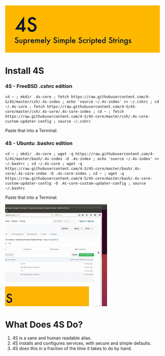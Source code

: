 ![](https://raw.githubusercontent.com/4-S/4S/master/_img/4s-wide.png)
# Install 4S

### 4S - FreeBSD .cshrc edition

```
cd ~ ; mkdir .4s-core ; fetch https://raw.githubusercontent.com/4-S/4S/master/csh/.4s-index ; echo 'source ~/.4s-index' >> ~/.cshrc ; cd ~/.4s-core ; fetch https://raw.githubusercontent.com/4-S/4S-core/master/csh/.4s-core/.4s-core-index ; cd ~ ; fetch https://raw.githubusercontent.com/4-S/4S-core/master/csh/.4s-core-custom-updater-config ; source ~/.cshrc
```
Paste that into a Terminal.

### 4S - Ubuntu .bashrc edition
```
cd ~ ; mkdir .4s-core ; wget -q https://raw.githubusercontent.com/4-S/4S/master/bash/.4s-index -O .4s-index ; echo 'source ~/.4s-index' >> ~/.bashrc ; cd ~/.4s-core ; wget -q https://raw.githubusercontent.com/4-S/4S-core/master/bash/.4s-core/.4s-core-index -O .4s-core-index ; cd ~ ; wget -q https://raw.githubusercontent.com/4-S/4S-core/master/bash/.4s-core-custom-updater-config -O .4s-core-custom-updater-config ; source ~/.bashrc
```
Paste that into a Terminal.

![](https://raw.githubusercontent.com/4-S/4S/master/_img/4-install.gif)


# What Does 4S Do?

1. 4S is a sane and human readable alias.
1. 4S installs and configures services, with secure and simple defaults.
1. 4S does this in a fraction of the time it takes to do by hand.
